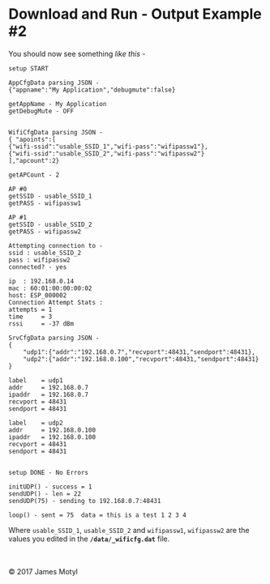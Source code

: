 # Download and Run - Output Example #2

You should now see something *like this* - 

```
setup START

AppCfgData parsing JSON - 
{"appname":"My Application","debugmute":false}

getAppName - My Application
getDebugMute - OFF


WifiCfgData parsing JSON - 
{ "apoints":[
{"wifi-ssid":"usable_SSID_1","wifi-pass":"wifipassw1"},
{"wifi-ssid":"usable_SSID_2","wifi-pass":"wifipassw2"}
],"apcount":2}

getAPCount - 2

AP #0
getSSID - usable_SSID_1
getPASS - wifipassw1

AP #1
getSSID - usable_SSID_2
getPASS - wifipassw2

Attempting connection to - 
ssid : usable_SSID_2
pass : wifipassw2
connected? - yes

ip  : 192.168.0.14
mac : 60:01:00:00:00:02
host: ESP_000002
Connection Attempt Stats : 
attempts = 1
time     = 3
rssi     = -37 dBm

SrvCfgData parsing JSON - 
{
    "udp1":{"addr":"192.168.0.7","recvport":48431,"sendport":48431},
    "udp2":{"addr":"192.168.0.100","recvport":48431,"sendport":48431}
}

label    = udp1
addr     = 192.168.0.7
ipaddr   = 192.168.0.7
recvport = 48431
sendport = 48431

label    = udp2
addr     = 192.168.0.100
ipaddr   = 192.168.0.100
recvport = 48431
sendport = 48431


setup DONE - No Errors

initUDP() - success = 1
sendUDP() - len = 22
sendUDP(75) - sending to 192.168.0.7:48431

loop() - sent = 75  data = this is a test 1 2 3 4

```

Where `usable_SSID_1`, `usable_SSID_2` and `wifipassw1`, `wifipassw2` are the values you edited in the **`/data/_wificfg.dat`** file.

<br>
<br>
&copy; 2017 James Motyl

